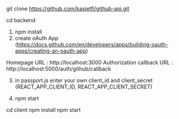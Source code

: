 git clone https://github.com/kasietfl/github-api.git

cd backend

1. npm install
2. create oAuth App (https://docs.github.com/en/developers/apps/building-oauth-apps/creating-an-oauth-app)

Homepage URL : http://localhost:3000
Authorization callback URL : http://localhost:5000/auth/github/callback

3. in passport.js enter your own client_id and client_secret (REACT_APP_CLIENT_ID, REACT_APP_CLIENT_SECRET)

4. npm start

cd client
npm install
npm start
